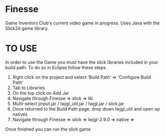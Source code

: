 Finesse
=======

Game Inventors Club's current video game in progress.  Uses Java with the Slick2d game library.


TO USE
=======

In order to use the Game you must have the slick libraries included in your build path. To do so in Eclipse follow these steps.

1) Right click on the project and select 'Build Path' => 'Configure Build Path'
2) Tab to Libraries
3) On the top click on Add Jar
4) Navigate through Finesse => slick => lib 
5) Multi-select jinput.jar / lwjgl_util.jar / lwjgl.jar / slick.jar
6) Once returned to the Build Path page, drop down lwjgl_util and open up natives
7) Navigate through Finesse => slick => lwjgl-2.9.0 => native => <your-current-os>

Once finished you can run the slick game
